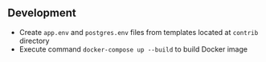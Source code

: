 ## Development

- Create `app.env` and `postgres.env` files from templates located at `contrib`
  directory
- Execute command `docker-compose up --build` to build Docker image
